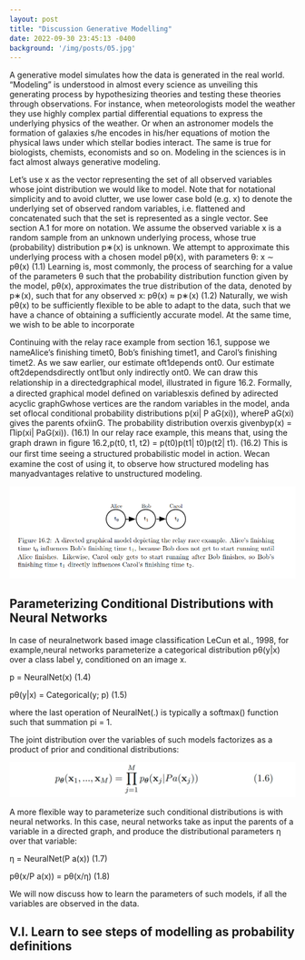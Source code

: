 ```yaml
---
layout: post
title: "Discussion Generative Modelling"
date: 2022-09-30 23:45:13 -0400
background: '/img/posts/05.jpg'
---
```



A generative model simulates how the data is generated
in the real world. “Modeling” is understood in almost every science as
unveiling this generating process by hypothesizing theories and testing
these theories through observations. For instance, when meteorologists
model the weather they use highly complex partial differential equations
to express the underlying physics of the weather. Or when an astronomer
models the formation of galaxies s/he encodes in his/her equations of
motion the physical laws under which stellar bodies interact. The same
is true for biologists, chemists, economists and so on. Modeling in the
sciences is in fact almost always generative modeling.


Let’s use x as the vector representing the set of all observed variables
whose joint distribution we would like to model. Note that for notational
simplicity and to avoid clutter, we use lower case bold (e.g. x) to denote
the underlying set of observed random variables, i.e. flattened and
concatenated such that the set is represented as a single vector. See
section A.1 for more on notation.
We assume the observed variable x is a random sample from an
unknown underlying process, whose true (probability) distribution p∗(x)
is unknown. We attempt to approximate this underlying process with a
chosen model pθ(x), with parameters θ:
x ∼ pθ(x) (1.1)
Learning is, most commonly, the process of searching for a value of
the parameters θ such that the probability distribution function given
by the model, pθ(x), approximates the true distribution of the data,
denoted by p∗(x), such that for any observed x:
pθ(x) ≈ p∗(x) (1.2)
Naturally, we wish pθ(x) to be sufficiently flexible to be able to
adapt to the data, such that we have a chance of obtaining a sufficiently
accurate model. At the same time, we wish to be able to incorporate




Continuing with the relay race example from section 16.1, suppose we nameAlice’s ﬁnishing timet0, Bob’s ﬁnishing timet1, and Carol’s ﬁnishing timet2.
As we saw earlier, our estimate oft1depends ont0. Our estimate oft2dependsdirectly ont1but only indirectly ont0. 
We can draw this relationship in a directedgraphical model, illustrated in ﬁgure 16.2.
Formally, a directed graphical model deﬁned on variablesxis deﬁned by adirected acyclic graphGwhose vertices are the random variables in the model, anda set oflocal conditional probability distributions p(xi| P aG(xi)), whereP aG(xi) gives the parents ofxiinG. 
The probability distribution overxis givenbyp(x) = Πip(xi| PaG(xi)). (16.1)
In our relay race example, this means that, using the graph drawn in ﬁgure 16.2,p(t0, t1, t2) = p(t0)p(t1| t0)p(t2| t1). (16.2)
This is our ﬁrst time seeing a structured probabilistic model in action. Wecan examine the cost of using it, to observe how structured modeling has manyadvantages relative to unstructured modeling.



<img src="/img/directed-model-exp.png" alt="Directed-model-example">


## Parameterizing Conditional Distributions with Neural Networks
In case of neuralnetwork based image classification LeCun et al., 1998, for example,neural networks parameterize a categorical distribution pθ(y|x) over a
class label y, conditioned on an image x.

p = NeuralNet(x) (1.4)

pθ(y|x) = Categorical(y; p) (1.5)

where the last operation of NeuralNet(.) is typically a softmax() function
such that summation pi = 1.


The joint
distribution over the variables of such models factorizes as a product of prior and conditional distributions:

<img src="/img/directed-model-formula.png" alt="Directed-model-formula">


A more flexible way to parameterize such conditional distributions is with neural networks. In this case,
neural networks take as input the parents of a variable in a directed graph, and produce the distributional parameters η over that variable:

η = NeuralNet(P a(x)) (1.7)

pθ(x/P a(x)) = pθ(x/η) (1.8)

We will now discuss how to learn the parameters of such models, if all the variables are observed in the data.


## V.I. Learn to see steps of modelling as probability definitions


